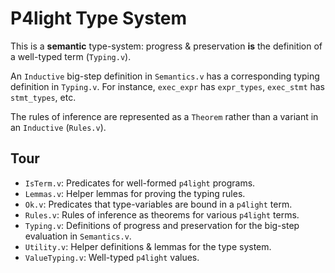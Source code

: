 # P4light Type System

This is a **semantic** type-system:
progress & preservation **is** the definition
of a well-typed term (`Typing.v`).

An `Inductive` big-step definition in `Semantics.v`
has a corresponding typing definition in `Typing.v`.
For instance, `exec_expr` has `expr_types`,
`exec_stmt` has `stmt_types`, etc.

The rules of inference are represented as
a `Theorem` rather than a variant in an `Inductive` (`Rules.v`).

## Tour

- `IsTerm.v`: Predicates for well-formed `p4light` programs.
- `Lemmas.v`: Helper lemmas for proving the typing rules.
- `Ok.v`: Predicates that type-variables are bound in a `p4light` term.
- `Rules.v`: Rules of inference as theorems for various `p4light` terms.
- `Typing.v`: Definitions of progress and preservation
for the big-step evaluation in `Semantics.v`.
- `Utility.v`: Helper definitions & lemmas for the type system.
- `ValueTyping.v`: Well-typed `p4light` values.